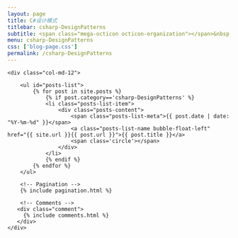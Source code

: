 ```yaml
---
layout: page
title: C#设计模式
titlebar: csharp-DesignPatterns
subtitle: <span class="mega-octicon octicon-organization"></span>&nbsp;&nbsp; 微信搜索“恬静的小魔龙”，关注后回复“蔡徐坤”进群交流
menu: csharp-DesignPatterns
css: ['blog-page.css']
permalink: /csharp-DesignPatterns
---
```


<div class="row">

    <div class="col-md-12">

        <ul id="posts-list">
            {% for post in site.posts %}
                {% if post.category=='csharp-DesignPatterns' %}
                <li class="posts-list-item">
                    <div class="posts-content">
                        <span class="posts-list-meta">{{ post.date | date: "%Y-%m-%d" }}</span>
                        <a class="posts-list-name bubble-float-left" href="{{ site.url }}{{ post.url }}">{{ post.title }}</a>
                        <span class='circle'></span>
                    </div>
                </li>
                {% endif %}
            {% endfor %}
        </ul> 

        <!-- Pagination -->
        {% include pagination.html %}

        <!-- Comments -->
       <div class="comment">
         {% include comments.html %}
       </div>
    </div>

</div>
<script>
    $(document).ready(function(){

        // Enable bootstrap tooltip
        $("body").tooltip({ selector: '[data-toggle=tooltip]' });

    });
</script>
